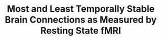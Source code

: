 ---
title: "Most and Least Temporally Stable Brain Connections as Measured by Resting State fMRI"
project_id: 
conference_id: ""
presenters:
   - laura_buchanan
summary: "<p>NIMH 16th Annual DIRP Scientific Training Day, February 21, 2014</p>"
file: /assets/presentations/LB_TrainingDayPoster_JGCedits.pdf
filename: LB_TrainingDayPoster_JGCedits.pdf
layout: presentation
---